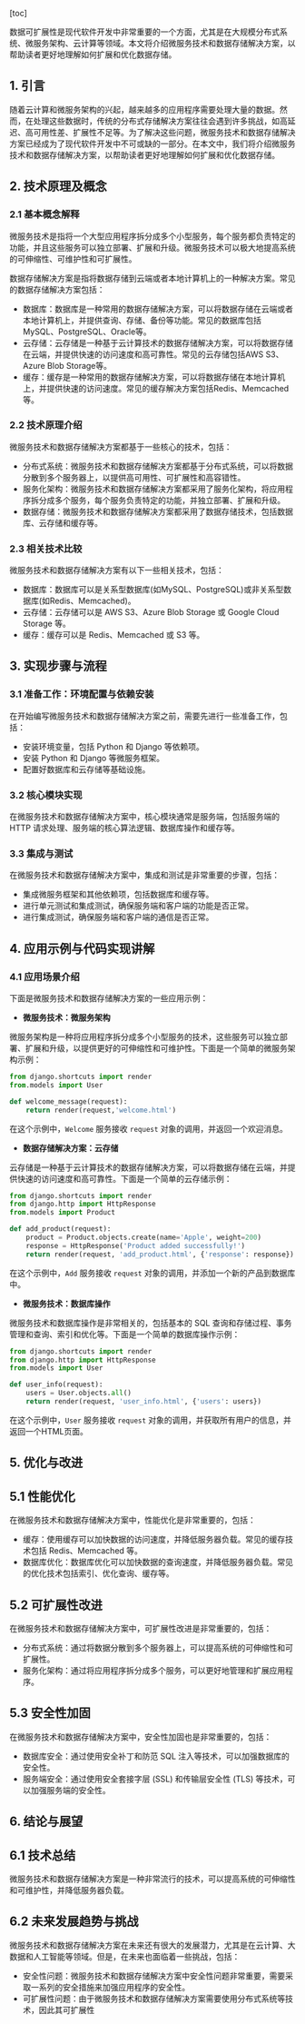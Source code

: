 
[toc]                    
                
                
数据可扩展性是现代软件开发中非常重要的一个方面，尤其是在大规模分布式系统、微服务架构、云计算等领域。本文将介绍微服务技术和数据存储解决方案，以帮助读者更好地理解如何扩展和优化数据存储。

## 1. 引言

随着云计算和微服务架构的兴起，越来越多的应用程序需要处理大量的数据。然而，在处理这些数据时，传统的分布式存储解决方案往往会遇到许多挑战，如高延迟、高可用性差、扩展性不足等。为了解决这些问题，微服务技术和数据存储解决方案已经成为了现代软件开发中不可或缺的一部分。在本文中，我们将介绍微服务技术和数据存储解决方案，以帮助读者更好地理解如何扩展和优化数据存储。

## 2. 技术原理及概念

### 2.1 基本概念解释

微服务技术是指将一个大型应用程序拆分成多个小型服务，每个服务都负责特定的功能，并且这些服务可以独立部署、扩展和升级。微服务技术可以极大地提高系统的可伸缩性、可维护性和可扩展性。

数据存储解决方案是指将数据存储到云端或者本地计算机上的一种解决方案。常见的数据存储解决方案包括：

- 数据库：数据库是一种常用的数据存储解决方案，可以将数据存储在云端或者本地计算机上，并提供查询、存储、备份等功能。常见的数据库包括MySQL、PostgreSQL、Oracle等。
- 云存储：云存储是一种基于云计算技术的数据存储解决方案，可以将数据存储在云端，并提供快速的访问速度和高可靠性。常见的云存储包括AWS S3、Azure Blob Storage等。
- 缓存：缓存是一种常用的数据存储解决方案，可以将数据存储在本地计算机上，并提供快速的访问速度。常见的缓存解决方案包括Redis、Memcached等。

### 2.2 技术原理介绍

微服务技术和数据存储解决方案都基于一些核心的技术，包括：

- 分布式系统：微服务技术和数据存储解决方案都基于分布式系统，可以将数据分散到多个服务器上，以提供高可用性、可扩展性和高容错性。
- 服务化架构：微服务技术和数据存储解决方案都采用了服务化架构，将应用程序拆分成多个服务，每个服务负责特定的功能，并独立部署、扩展和升级。
- 数据存储：微服务技术和数据存储解决方案都采用了数据存储技术，包括数据库、云存储和缓存等。

### 2.3 相关技术比较

微服务技术和数据存储解决方案有以下一些相关技术，包括：

- 数据库：数据库可以是关系型数据库(如MySQL、PostgreSQL)或非关系型数据库(如Redis、Memcached)。
- 云存储：云存储可以是 AWS S3、Azure Blob Storage 或 Google Cloud Storage 等。
- 缓存：缓存可以是 Redis、Memcached 或 S3 等。

## 3. 实现步骤与流程

### 3.1 准备工作：环境配置与依赖安装

在开始编写微服务技术和数据存储解决方案之前，需要先进行一些准备工作，包括：

- 安装环境变量，包括 Python 和 Django 等依赖项。
- 安装 Python 和 Django 等微服务框架。
- 配置好数据库和云存储等基础设施。

### 3.2 核心模块实现

在微服务技术和数据存储解决方案中，核心模块通常是服务端，包括服务端的 HTTP 请求处理、服务端的核心算法逻辑、数据库操作和缓存等。

### 3.3 集成与测试

在微服务技术和数据存储解决方案中，集成和测试是非常重要的步骤，包括：

- 集成微服务框架和其他依赖项，包括数据库和缓存等。
- 进行单元测试和集成测试，确保服务端和客户端的功能是否正常。
- 进行集成测试，确保服务端和客户端的通信是否正常。

## 4. 应用示例与代码实现讲解

### 4.1 应用场景介绍

下面是微服务技术和数据存储解决方案的一些应用示例：

- **微服务技术：微服务架构**

微服务架构是一种将应用程序拆分成多个小型服务的技术，这些服务可以独立部署、扩展和升级，以提供更好的可伸缩性和可维护性。下面是一个简单的微服务架构示例：

```python
from django.shortcuts import render
from.models import User

def welcome_message(request):
    return render(request,'welcome.html')
```

在这个示例中，`Welcome` 服务接收 `request` 对象的调用，并返回一个欢迎消息。

- **数据存储解决方案：云存储**

云存储是一种基于云计算技术的数据存储解决方案，可以将数据存储在云端，并提供快速的访问速度和高可靠性。下面是一个简单的云存储示例：

```python
from django.shortcuts import render
from django.http import HttpResponse
from.models import Product

def add_product(request):
    product = Product.objects.create(name='Apple', weight=200)
    response = HttpResponse('Product added successfully!')
    return render(request, 'add_product.html', {'response': response})
```

在这个示例中，`Add` 服务接收 `request` 对象的调用，并添加一个新的产品到数据库中。

- **微服务技术：数据库操作**

微服务技术和数据库操作是非常相关的，包括基本的 SQL 查询和存储过程、事务管理和查询、索引和优化等。下面是一个简单的数据库操作示例：

```python
from django.shortcuts import render
from django.http import HttpResponse
from.models import User

def user_info(request):
    users = User.objects.all()
    return render(request, 'user_info.html', {'users': users})
```

在这个示例中，`User` 服务接收 `request` 对象的调用，并获取所有用户的信息，并返回一个HTML页面。

## 5. 优化与改进

## 5.1 性能优化

在微服务技术和数据存储解决方案中，性能优化是非常重要的，包括：

- 缓存：使用缓存可以加快数据的访问速度，并降低服务器负载。常见的缓存技术包括 Redis、Memcached 等。
- 数据库优化：数据库优化可以加快数据的查询速度，并降低服务器负载。常见的优化技术包括索引、优化查询、缓存等。

## 5.2 可扩展性改进

在微服务技术和数据存储解决方案中，可扩展性改进是非常重要的，包括：

- 分布式系统：通过将数据分散到多个服务器上，可以提高系统的可伸缩性和可扩展性。
- 服务化架构：通过将应用程序拆分成多个服务，可以更好地管理和扩展应用程序。

## 5.3 安全性加固

在微服务技术和数据存储解决方案中，安全性加固也是非常重要的，包括：

- 数据库安全：通过使用安全补丁和防范 SQL 注入等技术，可以加强数据库的安全性。
- 服务端安全：通过使用安全套接字层 (SSL) 和传输层安全性 (TLS) 等技术，可以加强服务端的安全性。

## 6. 结论与展望

## 6.1 技术总结

微服务技术和数据存储解决方案是一种非常流行的技术，可以提高系统的可伸缩性和可维护性，并降低服务器负载。

## 6.2 未来发展趋势与挑战

微服务技术和数据存储解决方案在未来还有很大的发展潜力，尤其是在云计算、大数据和人工智能等领域。但是，在未来也面临着一些挑战，包括：

- 安全性问题：微服务技术和数据存储解决方案中安全性问题非常重要，需要采取一系列的安全措施来加强应用程序的安全性。
- 可扩展性问题：由于微服务技术和数据存储解决方案需要使用分布式系统等技术，因此其可扩展性

